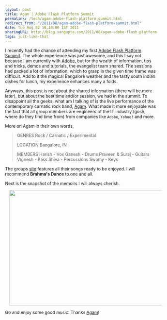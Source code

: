 ```yaml
---
layout: post
title: Agam | Adobe Flash Platform Summit
permalink: /tech/agam-adobe-flash-platform-summit.html
redirect_from: "/2011/08/agam-adobe-flash-platform-summit.html"
date: Tue Aug 02 18:10:00 IST 2011
sharingURL: http://blog.sangupta.com/2011/08/agam-adobe-flash-platform-summit.html
tags: just-like-that
---
```


I recently had the chance of attending my first 
<a href="http://www.adobesummit.com/">Adobe Flash Platform Summit</a>. The whole experience 
was just awesome, and this I say not because I am currently with 
<a href="http://www.adobe.com/">Adobe</a>, but for the wealth of information, tips and tricks, 
demos and tutorials, the evangelist team shared. The sessions had packed a lot of information, 
which to grasp in the given time frame was difficult. Add to it the magical Bangalore weather 
and the tasty south indian dishes for lunch, my experience enhances many a folds.

<!-- break here -->

Anyways, this post is not about the shared information (there will be more later), but about 
the best time and/or session, we had in the summit. To disappoint all the geeks, what am I 
talking of is the live performance of the contemporary carnatic rock band, 
<a href="http://www.agamtheband.in/">Agam</a>. What made it more enjoyable was the fact that 
all group members are engineers of the IT industry (gosh, where do they find time from) from 
companies like `Adobe`, `Yahoo!` and more.

More on Agam in their own words,

>    GENRES
>    Rock / Carnatic / Experimental
>    
>    LOCATION
>    Bangalore, IN
>    
>    MEMBERS
>    Harish - Vox
>    Ganesh - Drums
>    Praveen &amp; Suraj - Guitars
>    Vignesh - Bass
>    Shiva - Percussions
>    Swamy - Keys

The groups <a href="http://www.agamtheband.in/">site</a> features all their songs ready to be 
enjoyed. I will recommend <b>Brahma's Dance</b> to one and all.

Next is the snapshot of the memoirs I will always cherish.

<div class="separator" style="clear: both; text-align: center;">
    <a href="http://3.bp.blogspot.com/-sS4KHhKia3g/TjfvklZLNYI/AAAAAAAAGKk/KMVsPeZllgM/s1600/IMAG0665.jpg" imageanchor="1" style="margin-left: 1em; margin-right: 1em;"><img border="0" height="380" src="http://3.bp.blogspot.com/-sS4KHhKia3g/TjfvklZLNYI/AAAAAAAAGKk/KMVsPeZllgM/s640/IMAG0665.jpg" width="640"></a>
</div>

Go and enjoy some good music. Thanks <a href="http://www.agamtheband.in/">Agam</a>!
